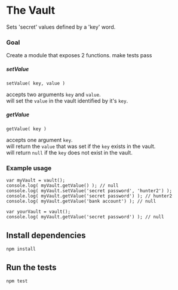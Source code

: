# The Vault

Sets 'secret' values defined by a 'key' word.

### Goal

Create a module that exposes 2 functions.
make tests pass

##### setValue

```
setValue( key, value )
```
accepts two arguments `key` and `value`.  
will set the `value` in the vault identified by it's `key`.  

##### getValue

```
getValue( key )
```
accepts one argument `key`.  
will return the `value` that was set if the `key` exists in the vault.  
will return `null` if the `key` does not exist in the vault.

### Example usage

```
var myVault = vault();
console.log( myVault.getValue() ); // null
console.log( myVault.setValue('secret password', 'hunter2') );
console.log( myVault.getValue('secret password') ); // hunter2
console.log( myVault.getValue('bank account') ); // null

var yourVault = vault();
console.log( myVault.getValue('secret password') ); // null
```

## Install dependencies

```
npm install
```

## Run the tests

```
npm test
```